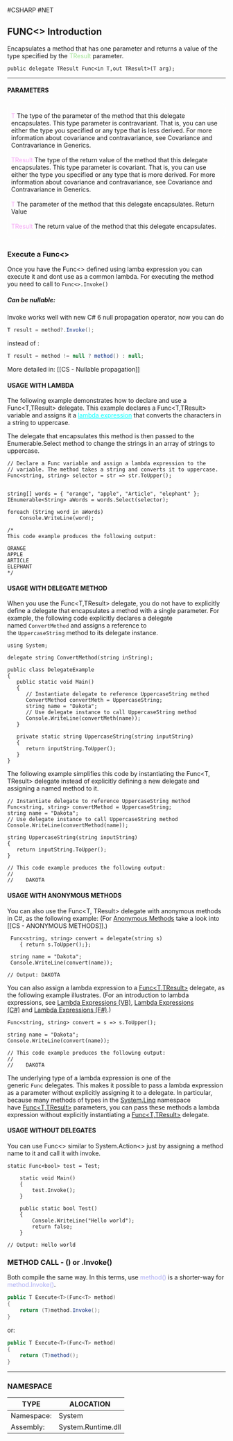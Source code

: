 #CSHARP #NET 
## FUNC\<\> Introduction
Encapsulates a method that has one parameter and returns a value of the type specified by the <span style="color:#9EE192">TResult</span> parameter.
``` CSHARP 
public delegate TResult Func<in T,out TResult>(T arg);
```
---
#### PARAMETERS 

<div style="border: 1px solid white; border-radius: 1rem; padding: 0.5rem;">

<span style="color:#f5a5f5; ">T</span>
The type of the parameter of the method that this delegate encapsulates.
This type parameter is contravariant. That is, you can use either the type you specified or any type that is less derived. For more information about covariance and contravariance, see Covariance and Contravariance in Generics.
<br><br>
<span style="color:#f5a5f5; ">TResult</span>
The type of the return value of the method that this delegate encapsulates.
This type parameter is covariant. That is, you can use either the type you specified or any type that is more derived. For more information about covariance and contravariance, see Covariance and Contravariance in Generics.
<br><br>
<span style="color:#f5a5f5; ">T</span>
The parameter of the method that this delegate encapsulates.
Return Value
<br><br>
<span style="color:#f5a5f5; ">TResult</span>
The return value of the method that this delegate encapsulates.
</div>

### Execute a Func\<\>

Once you have the Func\<\> defined using lamba expression you can execute it and dont use as a common lambda. 
For executing the method you need to call to ```Func<>.Invoke()```


##### Can be nullable: 

Invoke works well with new C# 6 null propagation operator, now you can do

```csharp
T result = method?.Invoke();
```

instead of : 

```csharp
T result = method != null ? method() : null;
```

More detailed in:  [[CS - Nullable propagation]]


#### USAGE WITH LAMBDA

The following example demonstrates how to declare and use a Func\<T,TResult\> delegate. This example declares a Func\<T,TResult\> variable and assigns it a <span style="color:cyan; text-decoration:underline; ">lambda expression</span> that converts the characters in a string to uppercase. 

The delegate that encapsulates this method is then passed to the Enumerable.Select method to change the strings in an array of strings to uppercase.

```CSHARP 
// Declare a Func variable and assign a lambda expression to the
// variable. The method takes a string and converts it to uppercase.
Func<string, string> selector = str => str.ToUpper();


string[] words = { "orange", "apple", "Article", "elephant" };
IEnumerable<String> aWords = words.Select(selector);

foreach (String word in aWords)
    Console.WriteLine(word);

/*
This code example produces the following output:

ORANGE
APPLE
ARTICLE
ELEPHANT
*/
```

#### USAGE WITH DELEGATE METHOD

When you use the Func\<T,TResult\> delegate, you do not have to explicitly define a delegate that encapsulates a method with a single parameter. For example, the following code explicitly declares a delegate named `ConvertMethod` and assigns a reference to the `UppercaseString` method to its delegate instance.

```CSHARP 
using System;

delegate string ConvertMethod(string inString);

public class DelegateExample
{
   public static void Main()
   {
      // Instantiate delegate to reference UppercaseString method
      ConvertMethod convertMeth = UppercaseString;
      string name = "Dakota";
      // Use delegate instance to call UppercaseString method
      Console.WriteLine(convertMeth(name));
   }

   private static string UppercaseString(string inputString)
   {
      return inputString.ToUpper();
   }
}
```

The following example simplifies this code by instantiating the Func\<T, TResult\> delegate instead of explicitly defining a new delegate and assigning a named method to it.

```CSHARP 
// Instantiate delegate to reference UppercaseString method
Func<string, string> convertMethod = UppercaseString;
string name = "Dakota";
// Use delegate instance to call UppercaseString method
Console.WriteLine(convertMethod(name));

string UppercaseString(string inputString)
{
   return inputString.ToUpper();
}

// This code example produces the following output:
//
//    DAKOTA
```

#### USAGE WITH ANONYMOUS METHODS

You can also use the Func\<T, TResult\> delegate with anonymous methods in C#, as the following example: 
(For [Anonymous Methods](https://learn.microsoft.com/en-us/dotnet/csharp/programming-guide/statements-expressions-operators/anonymous-methods) take a look into [[CS - ANONYMOUS METHODS]].)

```CSHARP 
 Func<string, string> convert = delegate(string s)
    { return s.ToUpper();};

 string name = "Dakota";
 Console.WriteLine(convert(name));

// Output: DAKOTA
```

You can also assign a lambda expression to a [Func<T,TResult>](https://learn.microsoft.com/en-us/dotnet/api/system.func-2?view=net-8.0) delegate, as the following example illustrates. (For an introduction to lambda expressions, see [Lambda Expressions (VB)](https://learn.microsoft.com/en-us/dotnet/visual-basic/programming-guide/language-features/procedures/lambda-expressions), [Lambda Expressions (C#)](https://learn.microsoft.com/en-us/dotnet/csharp/programming-guide/statements-expressions-operators/lambda-expressions) and [Lambda Expressions (F#)](https://learn.microsoft.com/en-us/dotnet/fsharp/language-reference/functions/lambda-expressions-the-fun-keyword).)
```CSHARP 
Func<string, string> convert = s => s.ToUpper();

string name = "Dakota";
Console.WriteLine(convert(name));

// This code example produces the following output:
//
//    DAKOTA
```

The underlying type of a lambda expression is one of the generic `Func` delegates. This makes it possible to pass a lambda expression as a parameter without explicitly assigning it to a delegate. In particular, because many methods of types in the [System.Linq](https://learn.microsoft.com/en-us/dotnet/api/system.linq?view=net-8.0) namespace have [Func<T,TResult>](https://learn.microsoft.com/en-us/dotnet/api/system.func-2?view=net-8.0) parameters, you can pass these methods a lambda expression without explicitly instantiating a [Func<T,TResult>](https://learn.microsoft.com/en-us/dotnet/api/system.func-2?view=net-8.0) delegate.

#### USAGE WITHOUT DELEGATES

You can use Func\<\> similar to System.Action\<\> just by assigning a method name to it and call it with invoke. 

```CSHARP 
static Func<bool> test = Test;

    static void Main()
    {
        test.Invoke();
    }

    public static bool Test()
    {
        Console.WriteLine("Hello world");
        return false; 
    }

// Output: Hello world
```

### METHOD CALL - () or .Invoke() 

Both compile the same way. In this terms, use <span style="color:#ababf5;">method()</span> is a shorter-way for <span style="color:#ababf5;">method.Invoke()</span>. 

```csharp
public T Execute<T>(Func<T> method)
{
    return (T)method.Invoke();
}
```

or: 

```csharp
public T Execute<T>(Func<T> method)
{
    return (T)method();
}
```

---
### NAMESPACE

| TYPE | ALOCATION |
|---|---|
| Namespace: | System |
| Assembly: | System.Runtime.dll | 
